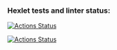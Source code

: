 ### Hexlet tests and linter status:
[![Actions Status](https://github.com/olegserbat/php-project-57/actions/workflows/hexlet-check.yml/badge.svg)](https://github.com/olegserbat/php-project-57/actions)

[![Actions Status](https://github.com/olegserbat/php-project-57/actions/workflows/workflow.yml/badge.svg)](https://github.com/olegserbat/php-project-57/actions)

